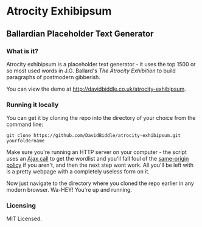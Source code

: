 # Atrocity Exhibipsum
## Ballardian Placeholder Text Generator

### What is it?
Atrocity exhibipsum is a placeholder text generator - it uses the top 1500 or so most used words in J.G. Ballard's _The Atrocity Exhibition_ to build paragraphs of postmodern gibberish. 

You can view the demo at http://davidbiddle.co.uk/atrocity-exhibipsum.

### Running it locally
You can get it by cloning the repo into the directory of your choice from the command line:

`git clone https://github.com/DavidBiddle/atrocity-exhibipsum.git yourfoldername`

Make sure you're running an HTTP server on your computer - the script uses an [Ajax call](https://en.wikipedia.org/wiki/Ajax_(programming)) to get the wordlist and you'll fall foul of the [same-origin policy](https://en.wikipedia.org/wiki/Same-origin_policy) if you aren't, and then the next step wont work. All you'll be left with is a pretty webpage with a completely useless form on it. 

Now just navigate to the directory where you cloned the repo earlier in any modern browser. Wa-HEY! You're up and running.

### Licensing
MIT Licensed.
